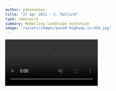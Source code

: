 ```yaml
---
author: ydonnadieu
title: "27 Apr 2021 - C. Mallard"
type: seminaire
summary: Modelling landscape evolution
image: "/assets/images/paved-highway-in-USA.jpg"
---
```


<video src="https://nuage.osupytheas.fr/s/6RAaoy6xXHn8AaW/download/zoom_0.mp4" type="video/mp4" controls="controls" style="max-width: 730px;">
</video>
